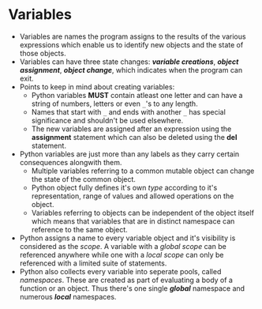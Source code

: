 # Variables

- Variables are names the program assigns to the results of the various expressions which enable us to identify new objects and the state of those objects.
- Variables can have three state changes: _**variable creations**_, _**object assignment**_, _**object change**_, which indicates when the program can exit.
- Points to keep in mind about creating variables:
    + Python variables **MUST** contain atleast one letter and can have a string of numbers, letters or even `_`'s to any length.
    + Names that start with `_` and ends with another `_` has special significance and shouldn't be used elsewhere.
    + The new variables are assigned after an expression using the **assignment** statement which can also be deleted using the **del** statement.
- Python variables are just more than any labels as they carry certain consequences alongwith them.
    + Multiple variables referring to a common mutable object can change the state of the common object.
    + Python object fully defines it's own _type_ according to it's representation, range of values and allowed operations on the object.
    + Variables referring to objects can be independent of the object itself which means that variables that are in distinct namespace can reference to the same object.
- Python assigns a name to every variable object and it's visibility is considered as the _scope_. A variable with a _global scope_ can be referenced anywhere while one with a _local scope_ can only be referenced with a limited suite of statements.
- Python also collects every variable into seperate pools, called _namespaces_. These are created as part of evaluating a body of a function or an object. Thus there's one single _**global**_ namespace and numerous _**local**_ namespaces.